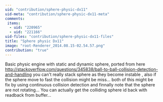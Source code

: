 ```yaml
---
uid: "contribution/sphere-physic-dx11"
uid-meta: "contribution/sphere-physic-dx11-meta"
comments: 
 items: 
  - uid: "220965"
  - uid: "221166"
uid-files: "contribution/sphere-physic-dx11-files"
title: "Sphere physic Dx11"
image: "root-Renderer_2014.08.15-02.54.57.png"
contribution: "true"
---
```


Basic physic engine with static and dynamic sphere, ported from here http://stackoverflow.com/questions/345838/ball-to-ball-collision-detection-and-handling 
you can't really stack sphere as they become instable , also if the sphere move to fast the collision might be miss... both of this might be fix by using continuous collision detection   and finnally note that the sphere are not rotating...
You can actually get the colliding sphere id back with readback from buffer... 